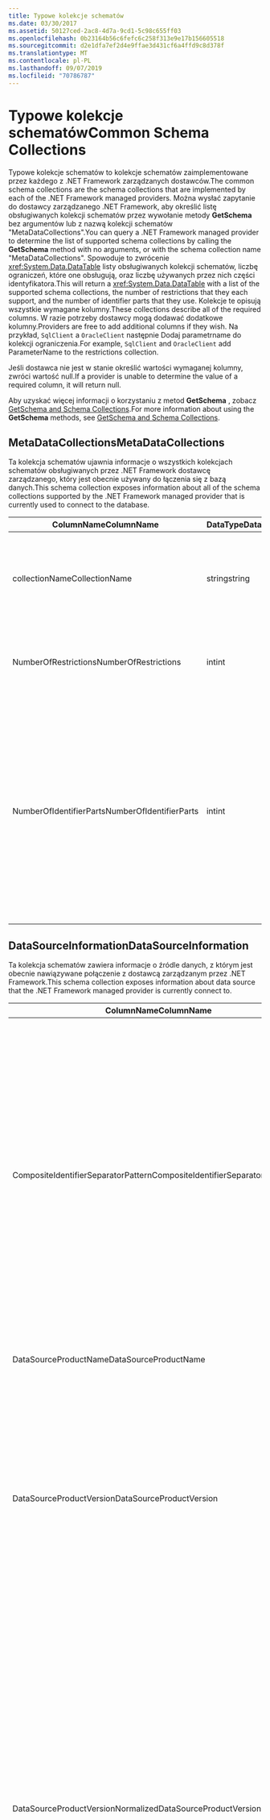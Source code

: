 ```yaml
---
title: Typowe kolekcje schematów
ms.date: 03/30/2017
ms.assetid: 50127ced-2ac8-4d7a-9cd1-5c98c655ff03
ms.openlocfilehash: 0b23164b56c6fefc6c258f313e9e17b156605518
ms.sourcegitcommit: d2e1dfa7ef2d4e9ffae3d431cf6a4ffd9c8d378f
ms.translationtype: MT
ms.contentlocale: pl-PL
ms.lasthandoff: 09/07/2019
ms.locfileid: "70786787"
---
```

# <a name="common-schema-collections"></a><span data-ttu-id="1e443-102">Typowe kolekcje schematów</span><span class="sxs-lookup"><span data-stu-id="1e443-102">Common Schema Collections</span></span>
<span data-ttu-id="1e443-103">Typowe kolekcje schematów to kolekcje schematów zaimplementowane przez każdego z .NET Framework zarządzanych dostawców.</span><span class="sxs-lookup"><span data-stu-id="1e443-103">The common schema collections are the schema collections that are implemented by each of the .NET Framework managed providers.</span></span> <span data-ttu-id="1e443-104">Można wysłać zapytanie do dostawcy zarządzanego .NET Framework, aby określić listę obsługiwanych kolekcji schematów przez wywołanie metody **GetSchema** bez argumentów lub z nazwą kolekcji schematów "MetaDataCollections".</span><span class="sxs-lookup"><span data-stu-id="1e443-104">You can query a .NET Framework managed provider to determine the list of supported schema collections by calling the **GetSchema** method with no arguments, or with the schema collection name "MetaDataCollections".</span></span> <span data-ttu-id="1e443-105">Spowoduje to zwrócenie <xref:System.Data.DataTable> listy obsługiwanych kolekcji schematów, liczbę ograniczeń, które one obsługują, oraz liczbę używanych przez nich części identyfikatora.</span><span class="sxs-lookup"><span data-stu-id="1e443-105">This will return a <xref:System.Data.DataTable> with a list of the supported schema collections, the number of restrictions that they each support, and the number of identifier parts that they use.</span></span> <span data-ttu-id="1e443-106">Kolekcje te opisują wszystkie wymagane kolumny.</span><span class="sxs-lookup"><span data-stu-id="1e443-106">These collections describe all of the required columns.</span></span> <span data-ttu-id="1e443-107">W razie potrzeby dostawcy mogą dodawać dodatkowe kolumny.</span><span class="sxs-lookup"><span data-stu-id="1e443-107">Providers are free to add additional columns if they wish.</span></span> <span data-ttu-id="1e443-108">Na przykład, `SqlClient` a `OracleClient` następnie Dodaj parametrname do kolekcji ograniczenia.</span><span class="sxs-lookup"><span data-stu-id="1e443-108">For example, `SqlClient` and `OracleClient` add ParameterName to the restrictions collection.</span></span>  
  
 <span data-ttu-id="1e443-109">Jeśli dostawca nie jest w stanie określić wartości wymaganej kolumny, zwróci wartość null.</span><span class="sxs-lookup"><span data-stu-id="1e443-109">If a provider is unable to determine the value of a required column, it will return null.</span></span>  
  
 <span data-ttu-id="1e443-110">Aby uzyskać więcej informacji o korzystaniu z metod **GetSchema** , zobacz [GetSchema and Schema Collections](getschema-and-schema-collections.md).</span><span class="sxs-lookup"><span data-stu-id="1e443-110">For more information about using the **GetSchema** methods, see [GetSchema and Schema Collections](getschema-and-schema-collections.md).</span></span>  
  
## <a name="metadatacollections"></a><span data-ttu-id="1e443-111">MetaDataCollections</span><span class="sxs-lookup"><span data-stu-id="1e443-111">MetaDataCollections</span></span>  
 <span data-ttu-id="1e443-112">Ta kolekcja schematów ujawnia informacje o wszystkich kolekcjach schematów obsługiwanych przez .NET Framework dostawcę zarządzanego, który jest obecnie używany do łączenia się z bazą danych.</span><span class="sxs-lookup"><span data-stu-id="1e443-112">This schema collection exposes information about all of the schema collections supported by the .NET Framework managed provider that is currently used to connect to the database.</span></span>  
  
|<span data-ttu-id="1e443-113">ColumnName</span><span class="sxs-lookup"><span data-stu-id="1e443-113">ColumnName</span></span>|<span data-ttu-id="1e443-114">DataType</span><span class="sxs-lookup"><span data-stu-id="1e443-114">DataType</span></span>|<span data-ttu-id="1e443-115">Opis</span><span class="sxs-lookup"><span data-stu-id="1e443-115">Description</span></span>|  
|----------------|--------------|-----------------|  
|<span data-ttu-id="1e443-116">collectionName</span><span class="sxs-lookup"><span data-stu-id="1e443-116">CollectionName</span></span>|<span data-ttu-id="1e443-117">string</span><span class="sxs-lookup"><span data-stu-id="1e443-117">string</span></span>|<span data-ttu-id="1e443-118">Nazwa kolekcji do przekazania do metody **GetSchema** w celu zwrócenia kolekcji.</span><span class="sxs-lookup"><span data-stu-id="1e443-118">The name of the collection to pass to the **GetSchema** method to return the collection.</span></span>|  
|<span data-ttu-id="1e443-119">NumberOfRestrictions</span><span class="sxs-lookup"><span data-stu-id="1e443-119">NumberOfRestrictions</span></span>|<span data-ttu-id="1e443-120">int</span><span class="sxs-lookup"><span data-stu-id="1e443-120">int</span></span>|<span data-ttu-id="1e443-121">Liczba ograniczeń, które mogą być określone dla kolekcji.</span><span class="sxs-lookup"><span data-stu-id="1e443-121">The number of restrictions that may be specified for the collection.</span></span>|  
|<span data-ttu-id="1e443-122">NumberOfIdentifierParts</span><span class="sxs-lookup"><span data-stu-id="1e443-122">NumberOfIdentifierParts</span></span>|<span data-ttu-id="1e443-123">int</span><span class="sxs-lookup"><span data-stu-id="1e443-123">int</span></span>|<span data-ttu-id="1e443-124">Liczba części w złożonej identyfikatorze/nazwie obiektu bazy danych.</span><span class="sxs-lookup"><span data-stu-id="1e443-124">The number of parts in the composite identifier/database object name.</span></span> <span data-ttu-id="1e443-125">Na przykład w SQL Server będzie to 3 dla tabel i 4 dla kolumn.</span><span class="sxs-lookup"><span data-stu-id="1e443-125">For example, in SQL Server, this would be 3 for tables and 4 for columns.</span></span> <span data-ttu-id="1e443-126">W oprogramowaniu Oracle w przypadku kolumn w tabelach i 3 zostanie wyszukana 2.</span><span class="sxs-lookup"><span data-stu-id="1e443-126">In Oracle, it would be 2 for tables and 3 for columns.</span></span>|  
  
## <a name="datasourceinformation"></a><span data-ttu-id="1e443-127">DataSourceInformation</span><span class="sxs-lookup"><span data-stu-id="1e443-127">DataSourceInformation</span></span>  
 <span data-ttu-id="1e443-128">Ta kolekcja schematów zawiera informacje o źródle danych, z którym jest obecnie nawiązywane połączenie z dostawcą zarządzanym przez .NET Framework.</span><span class="sxs-lookup"><span data-stu-id="1e443-128">This schema collection exposes information about data source that the .NET Framework managed provider is currently connect to.</span></span>  
  
|<span data-ttu-id="1e443-129">ColumnName</span><span class="sxs-lookup"><span data-stu-id="1e443-129">ColumnName</span></span>|<span data-ttu-id="1e443-130">DataType</span><span class="sxs-lookup"><span data-stu-id="1e443-130">DataType</span></span>|<span data-ttu-id="1e443-131">Opis</span><span class="sxs-lookup"><span data-stu-id="1e443-131">Description</span></span>|  
|----------------|--------------|-----------------|  
|<span data-ttu-id="1e443-132">CompositeIdentifierSeparatorPattern</span><span class="sxs-lookup"><span data-stu-id="1e443-132">CompositeIdentifierSeparatorPattern</span></span>|<span data-ttu-id="1e443-133">string</span><span class="sxs-lookup"><span data-stu-id="1e443-133">string</span></span>|<span data-ttu-id="1e443-134">Wyrażenie regularne dopasowuje złożone separatory w identyfikatorze złożonym.</span><span class="sxs-lookup"><span data-stu-id="1e443-134">The regular expression to match the composite separators in a composite identifier.</span></span> <span data-ttu-id="1e443-135">Na przykład "\\."</span><span class="sxs-lookup"><span data-stu-id="1e443-135">For example, "\\."</span></span> <span data-ttu-id="1e443-136">(na SQL Server) lub "\@&#124;\\."</span><span class="sxs-lookup"><span data-stu-id="1e443-136">(for SQL Server) or "\@&#124;\\."</span></span> <span data-ttu-id="1e443-137">(w przypadku oprogramowania Oracle).</span><span class="sxs-lookup"><span data-stu-id="1e443-137">(for Oracle).</span></span><br /><br /> <span data-ttu-id="1e443-138">Identyfikator złożony jest zazwyczaj używany jako nazwa obiektu bazy danych, na przykład: pubs. dbo. Authors lub pubs\@dbo. Authors.</span><span class="sxs-lookup"><span data-stu-id="1e443-138">A composite identifier is typically what is used for a database object name, for example: pubs.dbo.authors or pubs\@dbo.authors.</span></span><br /><br /> <span data-ttu-id="1e443-139">Aby uzyskać SQL Server, użyj wyrażenia regularnego\\".".</span><span class="sxs-lookup"><span data-stu-id="1e443-139">For SQL Server, use the regular expression "\\.".</span></span> <span data-ttu-id="1e443-140">W przypadku OracleClient Użyj "\@&#124;\\.".</span><span class="sxs-lookup"><span data-stu-id="1e443-140">For OracleClient, use "\@&#124;\\.".</span></span><br /><br /> <span data-ttu-id="1e443-141">Dla ODBC Użyj Catalog_name_seperator.</span><span class="sxs-lookup"><span data-stu-id="1e443-141">For ODBC use the Catalog_name_seperator.</span></span><br /><br /> <span data-ttu-id="1e443-142">W przypadku OLE DB Użyj DBLITERAL_CATALOG_SEPARATOR lub DBLITERAL_SCHEMA_SEPARATOR.</span><span class="sxs-lookup"><span data-stu-id="1e443-142">For OLE DB use DBLITERAL_CATALOG_SEPARATOR or DBLITERAL_SCHEMA_SEPARATOR.</span></span>|  
|<span data-ttu-id="1e443-143">DataSourceProductName</span><span class="sxs-lookup"><span data-stu-id="1e443-143">DataSourceProductName</span></span>|<span data-ttu-id="1e443-144">string</span><span class="sxs-lookup"><span data-stu-id="1e443-144">string</span></span>|<span data-ttu-id="1e443-145">Nazwa produktu, do którego uzyskuje dostęp dostawca, na przykład "Oracle" lub "SQLServer".</span><span class="sxs-lookup"><span data-stu-id="1e443-145">The name of the product accessed by the provider, such as "Oracle" or "SQLServer".</span></span>|  
|<span data-ttu-id="1e443-146">DataSourceProductVersion</span><span class="sxs-lookup"><span data-stu-id="1e443-146">DataSourceProductVersion</span></span>|<span data-ttu-id="1e443-147">string</span><span class="sxs-lookup"><span data-stu-id="1e443-147">string</span></span>|<span data-ttu-id="1e443-148">Wskazuje wersję produktu, do której uzyskuje dostęp dostawca, w formacie natywnym źródła danych, a nie w formacie Microsoft.</span><span class="sxs-lookup"><span data-stu-id="1e443-148">Indicates the version of the product accessed by the provider, in the data sources native format and not in Microsoft format.</span></span><br /><br /> <span data-ttu-id="1e443-149">W niektórych przypadkach DataSourceProductVersion i DataSourceProductVersionNormalized będą takie same.</span><span class="sxs-lookup"><span data-stu-id="1e443-149">In some cases DataSourceProductVersion and DataSourceProductVersionNormalized will be the same value.</span></span> <span data-ttu-id="1e443-150">W przypadku OLE DB i ODBC są one zawsze takie same, jak te, które są mapowane na to samo wywołanie funkcji w źródłowym natywnym interfejsie API.</span><span class="sxs-lookup"><span data-stu-id="1e443-150">In the case of OLE DB and ODBC, these will always be the same as they are mapped to the same function call in the underlying native API.</span></span>|  
|<span data-ttu-id="1e443-151">DataSourceProductVersionNormalized</span><span class="sxs-lookup"><span data-stu-id="1e443-151">DataSourceProductVersionNormalized</span></span>|<span data-ttu-id="1e443-152">string</span><span class="sxs-lookup"><span data-stu-id="1e443-152">string</span></span>|<span data-ttu-id="1e443-153">Znormalizowana wersja źródła danych, dzięki czemu można ją porównać z `String.Compare()`.</span><span class="sxs-lookup"><span data-stu-id="1e443-153">A normalized version for the data source, such that it can be compared with `String.Compare()`.</span></span> <span data-ttu-id="1e443-154">Ten format jest spójny dla wszystkich wersji dostawcy, aby zapobiec sortowaniu między wersjami 1 i 2.</span><span class="sxs-lookup"><span data-stu-id="1e443-154">The format of this is consistent for all versions of the provider to prevent version 10 from sorting between version 1 and version 2.</span></span><br /><br /> <span data-ttu-id="1e443-155">Na przykład dostawca Oracle używa formatu "NN. nn. nn. nn. nn" dla jego znormalizowanej wersji, co powoduje, że źródło danych Oracle 8i zwróci wartość "08.01.07.04.01".</span><span class="sxs-lookup"><span data-stu-id="1e443-155">For example, the Oracle provider uses a format of "nn.nn.nn.nn.nn" for its normalized version, which causes an Oracle 8i data source to return "08.01.07.04.01".</span></span> <span data-ttu-id="1e443-156">SQL Server używa typowego formatu "NN. nn. nnnn" firmy Microsoft.</span><span class="sxs-lookup"><span data-stu-id="1e443-156">SQL Server uses the typical Microsoft "nn.nn.nnnn" format.</span></span><br /><br /> <span data-ttu-id="1e443-157">W niektórych przypadkach wartości DataSourceProductVersion i DataSourceProductVersionNormalized będą takie same.</span><span class="sxs-lookup"><span data-stu-id="1e443-157">In some cases, DataSourceProductVersion and DataSourceProductVersionNormalized will be the same value.</span></span> <span data-ttu-id="1e443-158">W przypadku OLE DB i ODBC są one zawsze takie same, jak są mapowane na to samo wywołanie funkcji w ramach podstawowego natywnego interfejsu API.</span><span class="sxs-lookup"><span data-stu-id="1e443-158">In the case of OLE DB and ODBC these will always be the same as they are mapped to the same function call in the underlying native API.</span></span>|  
|<span data-ttu-id="1e443-159">GroupByBehavior</span><span class="sxs-lookup"><span data-stu-id="1e443-159">GroupByBehavior</span></span>|<xref:System.Data.Common.GroupByBehavior>|<span data-ttu-id="1e443-160">Określa relację między kolumnami w klauzuli GROUP BY i niezagregowanymi kolumnami na liście wyboru.</span><span class="sxs-lookup"><span data-stu-id="1e443-160">Specifies the relationship between the columns in a GROUP BY clause and the non-aggregated columns in the select list.</span></span>|  
|<span data-ttu-id="1e443-161">IdentifierPattern</span><span class="sxs-lookup"><span data-stu-id="1e443-161">IdentifierPattern</span></span>|<span data-ttu-id="1e443-162">string</span><span class="sxs-lookup"><span data-stu-id="1e443-162">string</span></span>|<span data-ttu-id="1e443-163">Wyrażenie regularne, które pasuje do identyfikatora i ma wartość Match identyfikatora.</span><span class="sxs-lookup"><span data-stu-id="1e443-163">A regular expression that matches an identifier and has a match value of the identifier.</span></span> <span data-ttu-id="1e443-164">Na przykład "[A-za-Z0-9_ # $]".</span><span class="sxs-lookup"><span data-stu-id="1e443-164">For example "[A-Za-z0-9_#$]".</span></span>|  
|<span data-ttu-id="1e443-165">IdentifierCase</span><span class="sxs-lookup"><span data-stu-id="1e443-165">IdentifierCase</span></span>|<xref:System.Data.Common.IdentifierCase>|<span data-ttu-id="1e443-166">Wskazuje, czy identyfikatory nieujęte w cudzysłów są traktowane jako uwzględniające wielkość liter.</span><span class="sxs-lookup"><span data-stu-id="1e443-166">Indicates whether non-quoted identifiers are treated as case sensitive or not.</span></span>|  
|<span data-ttu-id="1e443-167">OrderByColumnsInSelect</span><span class="sxs-lookup"><span data-stu-id="1e443-167">OrderByColumnsInSelect</span></span>|<span data-ttu-id="1e443-168">bool</span><span class="sxs-lookup"><span data-stu-id="1e443-168">bool</span></span>|<span data-ttu-id="1e443-169">Określa, czy kolumny w klauzuli ORDER BY muszą znajdować się na liście wyboru.</span><span class="sxs-lookup"><span data-stu-id="1e443-169">Specifies whether columns in an ORDER BY clause must be in the select list.</span></span> <span data-ttu-id="1e443-170">Wartość true wskazuje, że muszą znajdować się na liście wyboru, wartość false wskazuje, że nie muszą znajdować się na liście wyboru.</span><span class="sxs-lookup"><span data-stu-id="1e443-170">A value of true indicates that they are required to be in the select list, a value of false indicates that they are not required to be in the select list.</span></span>|  
|<span data-ttu-id="1e443-171">ParameterMarkerFormat</span><span class="sxs-lookup"><span data-stu-id="1e443-171">ParameterMarkerFormat</span></span>|<span data-ttu-id="1e443-172">string</span><span class="sxs-lookup"><span data-stu-id="1e443-172">string</span></span>|<span data-ttu-id="1e443-173">Ciąg formatu, który reprezentuje sposób formatowania parametru.</span><span class="sxs-lookup"><span data-stu-id="1e443-173">A format string that represents how to format a parameter.</span></span><br /><br /> <span data-ttu-id="1e443-174">Jeśli nazwane parametry są obsługiwane przez źródło danych, pierwszy symbol zastępczy w tym ciągu powinien być, gdzie nazwa parametru powinna być sformatowana.</span><span class="sxs-lookup"><span data-stu-id="1e443-174">If named parameters are supported by the data source, the first placeholder in this string should be where the parameter name should be formatted.</span></span><br /><br /> <span data-ttu-id="1e443-175">Na przykład, jeśli źródło danych oczekuje, że parametry są nazwane i poprzedzone prefiksem ":", może to być ":{0}".</span><span class="sxs-lookup"><span data-stu-id="1e443-175">For example, if the data source expects parameters to be named and prefixed with an ‘:’ this would be ":{0}".</span></span> <span data-ttu-id="1e443-176">Podczas formatowania przy użyciu nazwy parametru "P1" otrzymany ciąg ma wartość ":p 1".</span><span class="sxs-lookup"><span data-stu-id="1e443-176">When formatting this with a parameter name of "p1" the resulting string is ":p1".</span></span><br /><br /> <span data-ttu-id="1e443-177">Jeśli źródło danych oczekuje, że parametry są poprzedzone prefiksem\@"", ale te nazwy już je zawierają, może to być "{0}", a wynik formatowania parametru o nazwie "\@P1" będzie po prostu "\@P1".</span><span class="sxs-lookup"><span data-stu-id="1e443-177">If the data source expects parameters to be prefixed with the ‘\@’, but the names already include them, this would be ‘{0}’, and the result of formatting a parameter named "\@p1" would simply be "\@p1".</span></span><br /><br /> <span data-ttu-id="1e443-178">Dla źródeł danych, które nie oczekują parametrów nazwanych i oczekują użycia "?"</span><span class="sxs-lookup"><span data-stu-id="1e443-178">For data sources that do not expect named parameters and expect the use of the ‘?’</span></span> <span data-ttu-id="1e443-179">znak, ciąg formatu może być określony jako po prostu "?", co spowoduje zignorowanie nazwy parametru.</span><span class="sxs-lookup"><span data-stu-id="1e443-179">character, the format string can be specified as simply ‘?’, which would ignore the parameter name.</span></span> <span data-ttu-id="1e443-180">Na OLE DB zwracamy "?".</span><span class="sxs-lookup"><span data-stu-id="1e443-180">For OLE DB we return ‘?’.</span></span>|  
|<span data-ttu-id="1e443-181">ParameterMarkerPattern</span><span class="sxs-lookup"><span data-stu-id="1e443-181">ParameterMarkerPattern</span></span>|<span data-ttu-id="1e443-182">string</span><span class="sxs-lookup"><span data-stu-id="1e443-182">string</span></span>|<span data-ttu-id="1e443-183">Wyrażenie regularne zgodne ze znacznikiem parametru.</span><span class="sxs-lookup"><span data-stu-id="1e443-183">A regular expression that matches a parameter marker.</span></span> <span data-ttu-id="1e443-184">Będzie ona mieć wartość odpowiadającą nazwie parametru, jeśli istnieje.</span><span class="sxs-lookup"><span data-stu-id="1e443-184">It will have a match value of the parameter name, if any.</span></span><br /><br /> <span data-ttu-id="1e443-185">Na przykład jeśli nazwane parametry są obsługiwane za pomocą znaku "\@", który zostanie uwzględniony w nazwie parametru, może to być: "(\@[A-za-Z0-9_ $ #] \*)".</span><span class="sxs-lookup"><span data-stu-id="1e443-185">For example, if named parameters are supported with an ‘\@’ lead-in character that will be included in the parameter name, this would be: "(\@[A-Za-z0-9_$#]\*)".</span></span><br /><br /> <span data-ttu-id="1e443-186">Jeśli jednak nazwane parametry są obsługiwane za pomocą znaku ":", jako znak ołowiu i nie jest częścią nazwy parametru, może to być: ":([A-za-Z0-9_ $ #]\*)".</span><span class="sxs-lookup"><span data-stu-id="1e443-186">However, if named parameters are supported with a ‘:’ as the lead-in character and it is not part of the parameter name, this would be: ":([A-Za-z0-9_$#]\*)".</span></span><br /><br /> <span data-ttu-id="1e443-187">Oczywiście, jeśli źródło danych nie obsługuje parametrów nazwanych, może to być po prostu "?".</span><span class="sxs-lookup"><span data-stu-id="1e443-187">Of course, if the data source doesn’t support named parameters, this would simply be "?".</span></span>|  
|<span data-ttu-id="1e443-188">ParameterNameMaxLength</span><span class="sxs-lookup"><span data-stu-id="1e443-188">ParameterNameMaxLength</span></span>|<span data-ttu-id="1e443-189">int</span><span class="sxs-lookup"><span data-stu-id="1e443-189">int</span></span>|<span data-ttu-id="1e443-190">Maksymalna długość nazwy parametru w znakach.</span><span class="sxs-lookup"><span data-stu-id="1e443-190">The maximum length of a parameter name in characters.</span></span> <span data-ttu-id="1e443-191">Program Visual Studio oczekuje, że jeśli nazwy parametrów są obsługiwane, minimalna wartość dla maksymalnej długości to 30 znaków.</span><span class="sxs-lookup"><span data-stu-id="1e443-191">Visual Studio expects that if parameter names are supported, the minimum value for the maximum length is 30 characters.</span></span><br /><br /> <span data-ttu-id="1e443-192">Jeśli źródło danych nie obsługuje parametrów nazwanych, ta właściwość zwraca wartość zero.</span><span class="sxs-lookup"><span data-stu-id="1e443-192">If the data source does not support named parameters, this property returns zero.</span></span>|  
|<span data-ttu-id="1e443-193">ParameterNamePattern</span><span class="sxs-lookup"><span data-stu-id="1e443-193">ParameterNamePattern</span></span>|<span data-ttu-id="1e443-194">string</span><span class="sxs-lookup"><span data-stu-id="1e443-194">string</span></span>|<span data-ttu-id="1e443-195">Wyrażenie regularne, które jest zgodne z prawidłowymi nazwami parametrów.</span><span class="sxs-lookup"><span data-stu-id="1e443-195">A regular expression that matches the valid parameter names.</span></span> <span data-ttu-id="1e443-196">Różne źródła danych mają różne reguły dotyczące znaków, które mogą być używane w nazwach parametrów.</span><span class="sxs-lookup"><span data-stu-id="1e443-196">Different data sources have different rules regarding the characters that may be used for parameter names.</span></span><br /><br /> <span data-ttu-id="1e443-197">Program Visual Studio oczekuje, że jeśli nazwy parametrów są obsługiwane, znaki "\p{Lu}\p{Ll}\p{Lt}\p{Lm}\p{Lo}\p{Nl}\p{Nd}" są minimalnym obsługiwanym zestawem znaków, które są prawidłowe dla nazw parametrów.</span><span class="sxs-lookup"><span data-stu-id="1e443-197">Visual Studio expects that if parameter names are supported, the characters "\p{Lu}\p{Ll}\p{Lt}\p{Lm}\p{Lo}\p{Nl}\p{Nd}" are the minimum supported set of characters that are valid for parameter names.</span></span>|  
|<span data-ttu-id="1e443-198">QuotedIdentifierPattern</span><span class="sxs-lookup"><span data-stu-id="1e443-198">QuotedIdentifierPattern</span></span>|<span data-ttu-id="1e443-199">string</span><span class="sxs-lookup"><span data-stu-id="1e443-199">string</span></span>|<span data-ttu-id="1e443-200">Wyrażenie regularne zgodne z identyfikatorem ujętym w cudzysłów i ma wartość dopasowania samego identyfikatora bez cudzysłowów.</span><span class="sxs-lookup"><span data-stu-id="1e443-200">A regular expression that matches a quoted identifier and has a match value of the identifier itself without the quotes.</span></span> <span data-ttu-id="1e443-201">Na przykład, jeśli źródło danych używa podwójnych cudzysłowów do identyfikacji identyfikatorów w cudzysłowie, może to być: "((\\[^&#124;\\"\\] "") \*) ".</span><span class="sxs-lookup"><span data-stu-id="1e443-201">For example, if the data source used double-quotes to identify quoted identifiers, this would be: "(([^\\"]&#124;\\"\\")\*)".</span></span>|  
|<span data-ttu-id="1e443-202">QuotedIdentifierCase</span><span class="sxs-lookup"><span data-stu-id="1e443-202">QuotedIdentifierCase</span></span>|<xref:System.Data.Common.IdentifierCase>|<span data-ttu-id="1e443-203">Wskazuje, czy identyfikatory ujęte w cudzysłów są traktowane jako uwzględniające wielkość liter.</span><span class="sxs-lookup"><span data-stu-id="1e443-203">Indicates whether quoted identifiers are treated as case sensitive or not.</span></span>|  
|<span data-ttu-id="1e443-204">StatementSeparatorPattern</span><span class="sxs-lookup"><span data-stu-id="1e443-204">StatementSeparatorPattern</span></span>|<span data-ttu-id="1e443-205">string</span><span class="sxs-lookup"><span data-stu-id="1e443-205">string</span></span>|<span data-ttu-id="1e443-206">Wyrażenie regularne, które jest zgodne z separatorem instrukcji.</span><span class="sxs-lookup"><span data-stu-id="1e443-206">A regular expression that matches the statement separator.</span></span>|  
|<span data-ttu-id="1e443-207">StringLiteralPattern</span><span class="sxs-lookup"><span data-stu-id="1e443-207">StringLiteralPattern</span></span>|<span data-ttu-id="1e443-208">string</span><span class="sxs-lookup"><span data-stu-id="1e443-208">string</span></span>|<span data-ttu-id="1e443-209">Wyrażenie regularne, które pasuje do literału ciągu i ma wartość Match samego literału.</span><span class="sxs-lookup"><span data-stu-id="1e443-209">A regular expression that matches a string literal and has a match value of the literal itself.</span></span> <span data-ttu-id="1e443-210">Na przykład, jeśli źródło danych używa pojedynczego cudzysłowu do identyfikacji ciągów, może to być: "(" ([^ "]&#124;" ") \*") ""</span><span class="sxs-lookup"><span data-stu-id="1e443-210">For example, if the data source used single-quotes to identify strings, this would be: "('([^']&#124;'')\*')"'</span></span>|  
|<span data-ttu-id="1e443-211">SupportedJoinOperators</span><span class="sxs-lookup"><span data-stu-id="1e443-211">SupportedJoinOperators</span></span>|<xref:System.Data.Common.SupportedJoinOperators>|<span data-ttu-id="1e443-212">Określa, jakie typy instrukcji sprzężenia SQL są obsługiwane przez źródło danych.</span><span class="sxs-lookup"><span data-stu-id="1e443-212">Specifies what types of SQL join statements are supported by the data source.</span></span>|  
  
## <a name="datatypes"></a><span data-ttu-id="1e443-213">Typy danych</span><span class="sxs-lookup"><span data-stu-id="1e443-213">DataTypes</span></span>  
 <span data-ttu-id="1e443-214">Ta kolekcja schematów ujawnia informacje o typach danych, które są obsługiwane przez bazę danych, z którą jest aktualnie połączony Dostawca zarządzany .NET Framework.</span><span class="sxs-lookup"><span data-stu-id="1e443-214">This schema collection exposes information about the data types that are supported by the database that the .NET Framework managed provider is currently connected to.</span></span>  
  
|<span data-ttu-id="1e443-215">ColumnName</span><span class="sxs-lookup"><span data-stu-id="1e443-215">ColumnName</span></span>|<span data-ttu-id="1e443-216">DataType</span><span class="sxs-lookup"><span data-stu-id="1e443-216">DataType</span></span>|<span data-ttu-id="1e443-217">Opis</span><span class="sxs-lookup"><span data-stu-id="1e443-217">Description</span></span>|  
|----------------|--------------|-----------------|  
|<span data-ttu-id="1e443-218">TypeName</span><span class="sxs-lookup"><span data-stu-id="1e443-218">TypeName</span></span>|<span data-ttu-id="1e443-219">string</span><span class="sxs-lookup"><span data-stu-id="1e443-219">string</span></span>|<span data-ttu-id="1e443-220">Nazwa typu danych specyficznego dla dostawcy.</span><span class="sxs-lookup"><span data-stu-id="1e443-220">The provider-specific data type name.</span></span>|  
|<span data-ttu-id="1e443-221">ProviderDbType</span><span class="sxs-lookup"><span data-stu-id="1e443-221">ProviderDbType</span></span>|<span data-ttu-id="1e443-222">int</span><span class="sxs-lookup"><span data-stu-id="1e443-222">int</span></span>|<span data-ttu-id="1e443-223">Wartość typu specyficznego dla dostawcy, która ma być używana podczas określania typu parametru.</span><span class="sxs-lookup"><span data-stu-id="1e443-223">The provider-specific type value that should be used when specifying a parameter’s type.</span></span> <span data-ttu-id="1e443-224">Na przykład SqlDbType. Money lub OracleType. blob.</span><span class="sxs-lookup"><span data-stu-id="1e443-224">For example, SqlDbType.Money or OracleType.Blob.</span></span>|  
|<span data-ttu-id="1e443-225">ColumnSize</span><span class="sxs-lookup"><span data-stu-id="1e443-225">ColumnSize</span></span>|<span data-ttu-id="1e443-226">long</span><span class="sxs-lookup"><span data-stu-id="1e443-226">long</span></span>|<span data-ttu-id="1e443-227">Długość kolumny lub parametru nieliczbowego oznacza wartość maksymalną lub długość zdefiniowaną dla tego typu przez dostawcę.</span><span class="sxs-lookup"><span data-stu-id="1e443-227">The length of a non-numeric column or parameter refers to either the maximum or the length defined for this type by the provider.</span></span><br /><br /> <span data-ttu-id="1e443-228">W przypadku danych znakowych jest to maksymalna lub zdefiniowana długość w jednostkach zdefiniowanej przez źródło danych.</span><span class="sxs-lookup"><span data-stu-id="1e443-228">For character data, this is the maximum or defined length in units, defined by the data source.</span></span> <span data-ttu-id="1e443-229">Oracle ma koncepcję określania długości, a następnie określania rzeczywistego rozmiaru magazynu dla niektórych typów danych.</span><span class="sxs-lookup"><span data-stu-id="1e443-229">Oracle has the concept of specifying a length and then specifying the actual storage size for some character data types.</span></span> <span data-ttu-id="1e443-230">Definiuje to tylko długość w jednostkach dla programu Oracle.</span><span class="sxs-lookup"><span data-stu-id="1e443-230">This defines only the length in units for Oracle.</span></span><br /><br /> <span data-ttu-id="1e443-231">W przypadku typów danych daty i godziny jest to długość reprezentująca ciąg (przy założeniu maksymalnej dozwolonej dokładności składnika ułamka sekund).</span><span class="sxs-lookup"><span data-stu-id="1e443-231">For date-time data types, this is the length of the string representation (assuming the maximum allowed precision of the fractional seconds component).</span></span><br /><br /> <span data-ttu-id="1e443-232">Jeśli typ danych jest wartością numeryczną, jest to górna granica maksymalnej precyzji typu danych.</span><span class="sxs-lookup"><span data-stu-id="1e443-232">If the data type is numeric, this is the upper bound on the maximum precision of the data type.</span></span>|  
|<span data-ttu-id="1e443-233">CreateFormat</span><span class="sxs-lookup"><span data-stu-id="1e443-233">CreateFormat</span></span>|<span data-ttu-id="1e443-234">string</span><span class="sxs-lookup"><span data-stu-id="1e443-234">string</span></span>|<span data-ttu-id="1e443-235">Ciąg formatu, który reprezentuje, jak dodać tę kolumnę do instrukcji definicji danych, takiej jak CREATE TABLE.</span><span class="sxs-lookup"><span data-stu-id="1e443-235">Format string that represents how to add this column to a data definition statement, such as CREATE TABLE.</span></span> <span data-ttu-id="1e443-236">Każdy element w tablicy parametrów musi być reprezentowany przez "znacznik parametru" w ciągu formatu.</span><span class="sxs-lookup"><span data-stu-id="1e443-236">Each element in the CreateParameter array should be represented by a "parameter marker" in the format string.</span></span><br /><br /> <span data-ttu-id="1e443-237">Na przykład liczba dziesiętna typu danych SQL wymaga dokładności i skali.</span><span class="sxs-lookup"><span data-stu-id="1e443-237">For example, the SQL data type DECIMAL needs a precision and a scale.</span></span> <span data-ttu-id="1e443-238">W tym przypadku ciąg formatu to "DECIMAL ({0},{1})".</span><span class="sxs-lookup"><span data-stu-id="1e443-238">In this case, the format string would be "DECIMAL({0},{1})".</span></span>|  
|<span data-ttu-id="1e443-239">Parametry</span><span class="sxs-lookup"><span data-stu-id="1e443-239">CreateParameters</span></span>|<span data-ttu-id="1e443-240">string</span><span class="sxs-lookup"><span data-stu-id="1e443-240">string</span></span>|<span data-ttu-id="1e443-241">Parametry tworzenia, które muszą zostać określone podczas tworzenia kolumny tego typu danych.</span><span class="sxs-lookup"><span data-stu-id="1e443-241">The creation parameters that must be specified when creating a column of this data type.</span></span> <span data-ttu-id="1e443-242">Każdy parametr tworzenia jest wymieniony w ciągu, rozdzielony przecinkami w kolejności, w jakiej mają być dostarczone.</span><span class="sxs-lookup"><span data-stu-id="1e443-242">Each creation parameter is listed in the string, separated by a comma in the order they are to be supplied.</span></span><br /><br /> <span data-ttu-id="1e443-243">Na przykład liczba dziesiętna typu danych SQL wymaga dokładności i skali.</span><span class="sxs-lookup"><span data-stu-id="1e443-243">For example, the SQL data type DECIMAL needs a precision and a scale.</span></span> <span data-ttu-id="1e443-244">W takim przypadku parametry tworzenia powinny zawierać ciąg "Precision, Scale".</span><span class="sxs-lookup"><span data-stu-id="1e443-244">In this case, the creation parameters should contain the string "precision, scale".</span></span><br /><br /> <span data-ttu-id="1e443-245">W poleceniu tekstowym, aby utworzyć kolumnę dziesiętną z dokładnością 10 i skalą 2, wartość kolumny w formacie, może być dziesiętna ({0},{1}), a kompletna specyfikacja typu powinna być dziesiętna (10, 2).</span><span class="sxs-lookup"><span data-stu-id="1e443-245">In a text command to create a DECIMAL column with a precision of 10 and a scale of 2, the value of the CreateFormat column might be DECIMAL({0},{1})" and the complete type specification would be DECIMAL(10,2).</span></span>|  
|<span data-ttu-id="1e443-246">DataType</span><span class="sxs-lookup"><span data-stu-id="1e443-246">DataType</span></span>|<span data-ttu-id="1e443-247">string</span><span class="sxs-lookup"><span data-stu-id="1e443-247">string</span></span>|<span data-ttu-id="1e443-248">Nazwa typu .NET Framework typu danych.</span><span class="sxs-lookup"><span data-stu-id="1e443-248">The name of the .NET Framework type of the data type.</span></span>|  
|<span data-ttu-id="1e443-249">Isautoincrementd</span><span class="sxs-lookup"><span data-stu-id="1e443-249">IsAutoincrementable</span></span>|<span data-ttu-id="1e443-250">bool</span><span class="sxs-lookup"><span data-stu-id="1e443-250">bool</span></span>|<span data-ttu-id="1e443-251">true — wartości tego typu danych mogą być stosowane do autouzupełniania.</span><span class="sxs-lookup"><span data-stu-id="1e443-251">true—Values of this data type may be auto-incrementing.</span></span><br /><br /> <span data-ttu-id="1e443-252">false — wartości tego typu danych nie mogą być autouzupełniane.</span><span class="sxs-lookup"><span data-stu-id="1e443-252">false—Values of this data type may not be auto-incrementing.</span></span><br /><br /> <span data-ttu-id="1e443-253">Należy zauważyć, że to tylko wskazuje, czy kolumna tego typu danych może być podwyższana, a nie że wszystkie kolumny tego typu są autouzupełniane.</span><span class="sxs-lookup"><span data-stu-id="1e443-253">Note that this merely indicates whether a column of this data type may be auto-incrementing, not that all columns of this type are auto-incrementing.</span></span>|  
|<span data-ttu-id="1e443-254">IsBestMatch</span><span class="sxs-lookup"><span data-stu-id="1e443-254">IsBestMatch</span></span>|<span data-ttu-id="1e443-255">bool</span><span class="sxs-lookup"><span data-stu-id="1e443-255">bool</span></span>|<span data-ttu-id="1e443-256">true — typ danych jest najlepszym dopasowaniem między wszystkimi typami danych w magazynie danych a typem danych .NET Framework wskazywanym przez wartość w kolumnie DataType.</span><span class="sxs-lookup"><span data-stu-id="1e443-256">true—The data type is the best match between all data types in the data store and the .NET Framework data type indicated by the value in the DataType column.</span></span><br /><br /> <span data-ttu-id="1e443-257">false — typ danych nie jest najlepszym rozwiązaniem.</span><span class="sxs-lookup"><span data-stu-id="1e443-257">false—The data type is not the best match.</span></span><br /><br /> <span data-ttu-id="1e443-258">Dla każdego zestawu wierszy, w których wartość kolumny DataType jest taka sama, kolumna IsBestMatch ma wartość true tylko w jednym wierszu.</span><span class="sxs-lookup"><span data-stu-id="1e443-258">For each set of rows in which the value of the DataType column is the same, the IsBestMatch column is set to true in only one row.</span></span>|  
|<span data-ttu-id="1e443-259">IsCaseSensitive</span><span class="sxs-lookup"><span data-stu-id="1e443-259">IsCaseSensitive</span></span>|<span data-ttu-id="1e443-260">bool</span><span class="sxs-lookup"><span data-stu-id="1e443-260">bool</span></span>|<span data-ttu-id="1e443-261">true — typ danych jest typem znaku i jest rozróżniana wielkość liter.</span><span class="sxs-lookup"><span data-stu-id="1e443-261">true—The data type is a character type and is case-sensitive.</span></span><br /><br /> <span data-ttu-id="1e443-262">false — typ danych nie jest typem znaku lub nie jest rozróżniana wielkość liter.</span><span class="sxs-lookup"><span data-stu-id="1e443-262">false—The data type is not a character type or is not case-sensitive.</span></span>|  
|<span data-ttu-id="1e443-263">SqlFacetAttribute</span><span class="sxs-lookup"><span data-stu-id="1e443-263">IsFixedLength</span></span>|<span data-ttu-id="1e443-264">bool</span><span class="sxs-lookup"><span data-stu-id="1e443-264">bool</span></span>|<span data-ttu-id="1e443-265">true — kolumny tego typu danych utworzone za pomocą języka definicji danych (DDL) mają stałą długość.</span><span class="sxs-lookup"><span data-stu-id="1e443-265">true—Columns of this data type created by the data definition language (DDL) will be of fixed length.</span></span><br /><br /> <span data-ttu-id="1e443-266">FAŁSZ — kolumny tego typu danych utworzone za pomocą DDL będą mieć zmienną długość.</span><span class="sxs-lookup"><span data-stu-id="1e443-266">false—Columns of this data type created by the DDL will be of variable length.</span></span><br /><br /> <span data-ttu-id="1e443-267">DBNull. value — nie wiadomo, czy dostawca mapuje to pole z kolumną o stałej długości lub o zmiennej długości.</span><span class="sxs-lookup"><span data-stu-id="1e443-267">DBNull.Value—It is not known whether the provider will map this field with a fixed-length or variable-length column.</span></span>|  
|<span data-ttu-id="1e443-268">IsFixedPrecisionScale</span><span class="sxs-lookup"><span data-stu-id="1e443-268">IsFixedPrecisionScale</span></span>|<span data-ttu-id="1e443-269">bool</span><span class="sxs-lookup"><span data-stu-id="1e443-269">bool</span></span>|<span data-ttu-id="1e443-270">true — typ danych ma stałą precyzję i skalę.</span><span class="sxs-lookup"><span data-stu-id="1e443-270">true—The data type has a fixed precision and scale.</span></span><br /><br /> <span data-ttu-id="1e443-271">false — typ danych nie ma stałej precyzji i skali.</span><span class="sxs-lookup"><span data-stu-id="1e443-271">false—The data type does not have a fixed precision and scale.</span></span>|  
|<span data-ttu-id="1e443-272">ISLONG</span><span class="sxs-lookup"><span data-stu-id="1e443-272">IsLong</span></span>|<span data-ttu-id="1e443-273">bool</span><span class="sxs-lookup"><span data-stu-id="1e443-273">bool</span></span>|<span data-ttu-id="1e443-274">true — typ danych zawiera bardzo długie dane; Definicja bardzo długich danych jest specyficzna dla dostawcy.</span><span class="sxs-lookup"><span data-stu-id="1e443-274">true—The data type contains very long data; the definition of very long data is provider-specific.</span></span><br /><br /> <span data-ttu-id="1e443-275">false — typ danych nie zawiera bardzo długich danych.</span><span class="sxs-lookup"><span data-stu-id="1e443-275">false—The data type does not contain very long data.</span></span>|  
|<span data-ttu-id="1e443-276">IsNullable</span><span class="sxs-lookup"><span data-stu-id="1e443-276">IsNullable</span></span>|<span data-ttu-id="1e443-277">bool</span><span class="sxs-lookup"><span data-stu-id="1e443-277">bool</span></span>|<span data-ttu-id="1e443-278">true — typ danych dopuszcza wartość null.</span><span class="sxs-lookup"><span data-stu-id="1e443-278">true—The data type is nullable.</span></span><br /><br /> <span data-ttu-id="1e443-279">false — typ danych nie dopuszcza wartości null.</span><span class="sxs-lookup"><span data-stu-id="1e443-279">false—The data type is not nullable.</span></span><br /><br /> <span data-ttu-id="1e443-280">DBNull. value — nie wiadomo, czy typ danych dopuszcza wartość null.</span><span class="sxs-lookup"><span data-stu-id="1e443-280">DBNull.Value—It is not known whether the data type is nullable.</span></span>|  
|<span data-ttu-id="1e443-281">Issearch</span><span class="sxs-lookup"><span data-stu-id="1e443-281">IsSearchable</span></span>|<span data-ttu-id="1e443-282">bool</span><span class="sxs-lookup"><span data-stu-id="1e443-282">bool</span></span>|<span data-ttu-id="1e443-283">true — typ danych może być używany w klauzuli WHERE z dowolnym operatorem, z wyjątkiem predykatu LIKE.</span><span class="sxs-lookup"><span data-stu-id="1e443-283">true—The data type can be used in a WHERE clause with any operator except the LIKE predicate.</span></span><br /><br /> <span data-ttu-id="1e443-284">false — typ danych nie może być używany w klauzuli WHERE z dowolnym operatorem, z wyjątkiem predykatu LIKE.</span><span class="sxs-lookup"><span data-stu-id="1e443-284">false—The data type cannot be used in a WHERE clause with any operator except the LIKE predicate.</span></span>|  
|<span data-ttu-id="1e443-285">IsSearchableWithLike</span><span class="sxs-lookup"><span data-stu-id="1e443-285">IsSearchableWithLike</span></span>|<span data-ttu-id="1e443-286">bool</span><span class="sxs-lookup"><span data-stu-id="1e443-286">bool</span></span>|<span data-ttu-id="1e443-287">true — typ danych może być używany z predykatem LIKE</span><span class="sxs-lookup"><span data-stu-id="1e443-287">true—The data type can be used with the LIKE predicate</span></span><br /><br /> <span data-ttu-id="1e443-288">false — typ danych nie może być używany z predykatem LIKE.</span><span class="sxs-lookup"><span data-stu-id="1e443-288">false—The data type cannot be used with the LIKE predicate.</span></span>|  
|<span data-ttu-id="1e443-289">IsSigned</span><span class="sxs-lookup"><span data-stu-id="1e443-289">IsUnsigned</span></span>|<span data-ttu-id="1e443-290">bool</span><span class="sxs-lookup"><span data-stu-id="1e443-290">bool</span></span>|<span data-ttu-id="1e443-291">true — typ danych jest niepodpisany.</span><span class="sxs-lookup"><span data-stu-id="1e443-291">true—The data type is unsigned.</span></span><br /><br /> <span data-ttu-id="1e443-292">false — typ danych jest podpisany.</span><span class="sxs-lookup"><span data-stu-id="1e443-292">false—The data type is signed.</span></span><br /><br /> <span data-ttu-id="1e443-293">DBNull. value — nie ma zastosowania do typu danych.</span><span class="sxs-lookup"><span data-stu-id="1e443-293">DBNull.Value—Not applicable to data type.</span></span>|  
|<span data-ttu-id="1e443-294">MaximumScale</span><span class="sxs-lookup"><span data-stu-id="1e443-294">MaximumScale</span></span>|<span data-ttu-id="1e443-295">short</span><span class="sxs-lookup"><span data-stu-id="1e443-295">short</span></span>|<span data-ttu-id="1e443-296">Jeśli wskaźnik typu jest typem liczbowym, jest to maksymalna liczba cyfr dozwolona z prawej strony punktu dziesiętnego.</span><span class="sxs-lookup"><span data-stu-id="1e443-296">If the type indicator is a numeric type, this is the maximum number of digits allowed to the right of the decimal point.</span></span> <span data-ttu-id="1e443-297">W przeciwnym razie jest to DBNull. Value.</span><span class="sxs-lookup"><span data-stu-id="1e443-297">Otherwise, this is DBNull.Value.</span></span>|  
|<span data-ttu-id="1e443-298">MinimumScale</span><span class="sxs-lookup"><span data-stu-id="1e443-298">MinimumScale</span></span>|<span data-ttu-id="1e443-299">short</span><span class="sxs-lookup"><span data-stu-id="1e443-299">short</span></span>|<span data-ttu-id="1e443-300">Jeśli wskaźnik typu jest typem liczbowym, jest to minimalna liczba cyfr dozwolona z prawej strony punktu dziesiętnego.</span><span class="sxs-lookup"><span data-stu-id="1e443-300">If the type indicator is a numeric type, this is the minimum number of digits allowed to the right of the decimal point.</span></span> <span data-ttu-id="1e443-301">W przeciwnym razie jest to DBNull. Value.</span><span class="sxs-lookup"><span data-stu-id="1e443-301">Otherwise, this is DBNull.Value.</span></span>|  
|<span data-ttu-id="1e443-302">IsConcurrencyType</span><span class="sxs-lookup"><span data-stu-id="1e443-302">IsConcurrencyType</span></span>|<span data-ttu-id="1e443-303">bool</span><span class="sxs-lookup"><span data-stu-id="1e443-303">bool</span></span>|<span data-ttu-id="1e443-304">true — typ danych jest aktualizowany przez bazę danych za każdym razem, gdy wiersz zostanie zmieniony i wartość kolumny różni się od wszystkich poprzednich wartości</span><span class="sxs-lookup"><span data-stu-id="1e443-304">true – the data type is updated by the database every time the row is changed and the value of the column is different from all previous values</span></span><br /><br /> <span data-ttu-id="1e443-305">false — typ danych oznacza, że baza danych jest aktualizowana za każdym razem, gdy wiersz został zmieniony</span><span class="sxs-lookup"><span data-stu-id="1e443-305">false – the data type is note updated by the database every time the row is changed</span></span><br /><br /> <span data-ttu-id="1e443-306">DBNull. Value — baza danych nie obsługuje tego typu danych.</span><span class="sxs-lookup"><span data-stu-id="1e443-306">DBNull.Value – the database does not support this type of data type</span></span>|  
|<span data-ttu-id="1e443-307">IsLiteralSupported</span><span class="sxs-lookup"><span data-stu-id="1e443-307">IsLiteralSupported</span></span>|<span data-ttu-id="1e443-308">bool</span><span class="sxs-lookup"><span data-stu-id="1e443-308">bool</span></span>|<span data-ttu-id="1e443-309">true — typ danych może być wyrażony jako literał</span><span class="sxs-lookup"><span data-stu-id="1e443-309">true – the data type can be expressed as a literal</span></span><br /><br /> <span data-ttu-id="1e443-310">false — typ danych nie może być wyrażony jako literał</span><span class="sxs-lookup"><span data-stu-id="1e443-310">false – the data type can not be expressed as a literal</span></span>|  
|<span data-ttu-id="1e443-311">LiteralPrefix</span><span class="sxs-lookup"><span data-stu-id="1e443-311">LiteralPrefix</span></span>|<span data-ttu-id="1e443-312">string</span><span class="sxs-lookup"><span data-stu-id="1e443-312">string</span></span>|<span data-ttu-id="1e443-313">Prefiks zastosowany do danego literału.</span><span class="sxs-lookup"><span data-stu-id="1e443-313">The prefix applied to a given literal.</span></span>|  
|<span data-ttu-id="1e443-314">LiteralSuffix</span><span class="sxs-lookup"><span data-stu-id="1e443-314">LiteralSuffix</span></span>|<span data-ttu-id="1e443-315">string</span><span class="sxs-lookup"><span data-stu-id="1e443-315">string</span></span>|<span data-ttu-id="1e443-316">Sufiks stosowany do danego literału.</span><span class="sxs-lookup"><span data-stu-id="1e443-316">The suffix applied to a given literal.</span></span>|  
|<span data-ttu-id="1e443-317">NativeDataType</span><span class="sxs-lookup"><span data-stu-id="1e443-317">NativeDataType</span></span>|<span data-ttu-id="1e443-318">String</span><span class="sxs-lookup"><span data-stu-id="1e443-318">String</span></span>|<span data-ttu-id="1e443-319">NativeDataType to OLE DB określona kolumna do uwidaczniania typu OLE DB danych.</span><span class="sxs-lookup"><span data-stu-id="1e443-319">NativeDataType is an OLE DB specific column for exposing the OLE DB type of the data type .</span></span>|  
  
## <a name="restrictions"></a><span data-ttu-id="1e443-320">Ograniczenia</span><span class="sxs-lookup"><span data-stu-id="1e443-320">Restrictions</span></span>  
 <span data-ttu-id="1e443-321">Ta kolekcja schematów uwidaczniaa informacje o ograniczeniach, które są obsługiwane przez .NET Framework dostawcę zarządzanego, który jest obecnie używany do łączenia się z bazą danych.</span><span class="sxs-lookup"><span data-stu-id="1e443-321">This schema collection exposed information about the restrictions that are supported by the .NET Framework managed provider that is currently used to connect to the database.</span></span>  
  
|<span data-ttu-id="1e443-322">ColumnName</span><span class="sxs-lookup"><span data-stu-id="1e443-322">ColumnName</span></span>|<span data-ttu-id="1e443-323">DataType</span><span class="sxs-lookup"><span data-stu-id="1e443-323">DataType</span></span>|<span data-ttu-id="1e443-324">Opis</span><span class="sxs-lookup"><span data-stu-id="1e443-324">Description</span></span>|  
|----------------|--------------|-----------------|  
|<span data-ttu-id="1e443-325">collectionName</span><span class="sxs-lookup"><span data-stu-id="1e443-325">CollectionName</span></span>|<span data-ttu-id="1e443-326">string</span><span class="sxs-lookup"><span data-stu-id="1e443-326">string</span></span>|<span data-ttu-id="1e443-327">Nazwa kolekcji, do której mają zastosowanie te ograniczenia.</span><span class="sxs-lookup"><span data-stu-id="1e443-327">The name of the collection that these restrictions apply to.</span></span>|  
|<span data-ttu-id="1e443-328">Ograniczeniename</span><span class="sxs-lookup"><span data-stu-id="1e443-328">RestrictionName</span></span>|<span data-ttu-id="1e443-329">string</span><span class="sxs-lookup"><span data-stu-id="1e443-329">string</span></span>|<span data-ttu-id="1e443-330">Nazwa ograniczenia w kolekcji.</span><span class="sxs-lookup"><span data-stu-id="1e443-330">The name of the restriction in the collection.</span></span>|  
|<span data-ttu-id="1e443-331">RestrictionDefault</span><span class="sxs-lookup"><span data-stu-id="1e443-331">RestrictionDefault</span></span>|<span data-ttu-id="1e443-332">string</span><span class="sxs-lookup"><span data-stu-id="1e443-332">string</span></span>|<span data-ttu-id="1e443-333">Ignorowane.</span><span class="sxs-lookup"><span data-stu-id="1e443-333">Ignored.</span></span>|  
|<span data-ttu-id="1e443-334">RestrictionNumber</span><span class="sxs-lookup"><span data-stu-id="1e443-334">RestrictionNumber</span></span>|<span data-ttu-id="1e443-335">int</span><span class="sxs-lookup"><span data-stu-id="1e443-335">int</span></span>|<span data-ttu-id="1e443-336">Rzeczywista lokalizacja w kolekcjach ogranicza, w których znajduje się to określone ograniczenie.</span><span class="sxs-lookup"><span data-stu-id="1e443-336">The actual location in the collections restrictions that this particular restriction falls in.</span></span>|  
  
## <a name="reservedwords"></a><span data-ttu-id="1e443-337">ReservedWords</span><span class="sxs-lookup"><span data-stu-id="1e443-337">ReservedWords</span></span>  
 <span data-ttu-id="1e443-338">Ta kolekcja schematów zawiera informacje o wyrazach, które są zarezerwowane przez bazę danych, z którą jest aktualnie połączony dostawca .NET Framework.</span><span class="sxs-lookup"><span data-stu-id="1e443-338">This schema collection exposes information about the words that are reserved by the database that the .NET Framework managed provider that is currently connected to.</span></span>  
  
|<span data-ttu-id="1e443-339">ColumnName</span><span class="sxs-lookup"><span data-stu-id="1e443-339">ColumnName</span></span>|<span data-ttu-id="1e443-340">DataType</span><span class="sxs-lookup"><span data-stu-id="1e443-340">DataType</span></span>|<span data-ttu-id="1e443-341">Opis</span><span class="sxs-lookup"><span data-stu-id="1e443-341">Description</span></span>|  
|----------------|--------------|-----------------|  
|<span data-ttu-id="1e443-342">ReservedWord</span><span class="sxs-lookup"><span data-stu-id="1e443-342">ReservedWord</span></span>|<span data-ttu-id="1e443-343">string</span><span class="sxs-lookup"><span data-stu-id="1e443-343">string</span></span>|<span data-ttu-id="1e443-344">Zastrzeżone słowo specyficzne dla dostawcy.</span><span class="sxs-lookup"><span data-stu-id="1e443-344">Provider specific reserved word.</span></span>|  
  
## <a name="see-also"></a><span data-ttu-id="1e443-345">Zobacz także</span><span class="sxs-lookup"><span data-stu-id="1e443-345">See also</span></span>

- [<span data-ttu-id="1e443-346">Pobieranie informacji o schemacie bazy danych</span><span class="sxs-lookup"><span data-stu-id="1e443-346">Retrieving Database Schema Information</span></span>](retrieving-database-schema-information.md)
- [<span data-ttu-id="1e443-347">GetSchema i kolekcje schematów</span><span class="sxs-lookup"><span data-stu-id="1e443-347">GetSchema and Schema Collections</span></span>](getschema-and-schema-collections.md)
- [<span data-ttu-id="1e443-348">Omówienie ADO.NET</span><span class="sxs-lookup"><span data-stu-id="1e443-348">ADO.NET Overview</span></span>](ado-net-overview.md)
